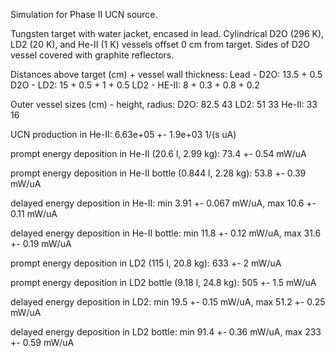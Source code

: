 Simulation for Phase II UCN source.

Tungsten target with water jacket, encased in lead.
Cylindrical D2O (296 K), LD2 (20 K), and He-II (1 K) vessels offset 0 cm from target.
Sides of D2O vessel covered with graphite reflectors.

Distances above target (cm) + vessel wall thickness:
Lead - D2O: 13.5 + 0.5
D2O - LD2: 15 + 0.5 + 1 + 0.5
LD2 - HE-II: 8 + 0.3 + 0.8 + 0.2

Outer vessel sizes (cm) - height, radius:
D2O: 82.5 43
LD2: 51 33
He-II: 33 16

UCN production in He-II:
6.63e+05 +- 1.9e+03 1/(s uA)

prompt energy deposition in He-II (20.6 l, 2.99 kg):
73.4 +- 0.54 mW/uA

prompt energy deposition in He-II bottle (0.844 l, 2.28 kg):
53.8 +- 0.39 mW/uA

delayed energy deposition in He-II:
min 3.91 +- 0.067 mW/uA, max 10.6 +- 0.11 mW/uA

delayed energy deposition in He-II bottle:
min 11.8 +- 0.12 mW/uA, max 31.6 +- 0.19 mW/uA

prompt energy deposition in LD2 (115 l, 20.8 kg):
633 +- 2 mW/uA

prompt energy deposition in LD2 bottle (9.18 l, 24.8 kg):
505 +- 1.5 mW/uA

delayed energy deposition in LD2:
min 19.5 +- 0.15 mW/uA, max 51.2 +- 0.25 mW/uA

delayed energy deposition in LD2 bottle:
min 91.4 +- 0.36 mW/uA, max 233 +- 0.59 mW/uA

